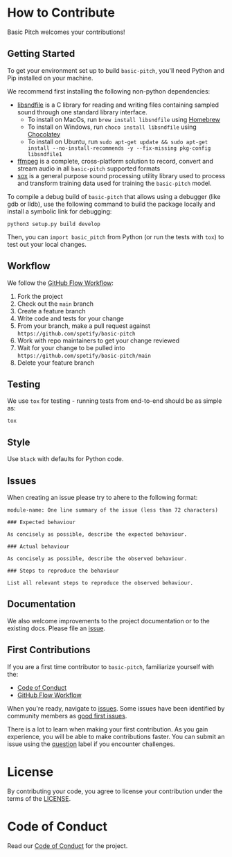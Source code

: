 # How to Contribute

Basic Pitch welcomes your contributions!

## Getting Started

To get your environment set up to build `basic-pitch`, you'll need Python and Pip installed on your machine.

We recommend first installing the following non-python dependencies:

- [libsndfile](http://libsndfile.github.io/libsndfile/) is a C library for reading and writing files containing sampled sound through one standard library interface.
    - To install on MacOs, run `brew install libsndfile` using [Homebrew](https://brew.sh/)
    - To install on Windows, run `choco install libsndfile` using [Chocolatey](https://chocolatey.org/)
    - To install on Ubuntu, run `sudo apt-get update && sudo apt-get install --no-install-recommends -y --fix-missing pkg-config libsndfile1`
- [ffmpeg](https://ffmpeg.org/) is a complete, cross-platform solution to record, convert and stream audio in all `basic-pitch` supported formats
- [sox](https://sourceforge.net/projects/sox/) is a general purpose sound processing utility library used to process and transform training data used for training the `basic-pitch` model. 

To compile a debug build of `basic-pitch` that allows using a debugger (like gdb or lldb), use the following command to build the package locally and install a symbolic link for debugging:
```shell
python3 setup.py build develop
```

Then, you can `import basic_pitch` from Python (or run the tests with `tox`) to test out your local changes.

## Workflow

We follow the [GitHub Flow Workflow](https://guides.github.com/introduction/flow/):

1.  Fork the project
1.  Check out the `main` branch
1.  Create a feature branch
1.  Write code and tests for your change
1.  From your branch, make a pull request against `https://github.com/spotify/basic-pitch`
1.  Work with repo maintainers to get your change reviewed
1.  Wait for your change to be pulled into `https://github.com/spotify/basic-pitch/main`
1.  Delete your feature branch

## Testing

We use `tox` for testing - running tests from end-to-end should be as simple as:

```
tox
```

## Style

Use `black` with defaults for Python code.

## Issues

When creating an issue please try to ahere to the following format:

    module-name: One line summary of the issue (less than 72 characters)

    ### Expected behaviour

    As concisely as possible, describe the expected behaviour.

    ### Actual behaviour

    As concisely as possible, describe the observed behaviour.

    ### Steps to reproduce the behaviour

    List all relevant steps to reproduce the observed behaviour.

## Documentation

We also welcome improvements to the project documentation or to the existing
docs. Please file an [issue](https://github.com/spotify/basic-pitch/issues/new).

## First Contributions

If you are a first time contributor to `basic-pitch`, familiarize yourself with the:
* [Code of Conduct](CODE_OF_CONDUCT.md)
* [GitHub Flow Workflow](https://guides.github.com/introduction/flow/)
<!-- * Issue and pull request style guides -->

When you're ready, navigate to [issues](https://github.com/spotify/basic-pitch/issues/new). Some issues have been identified by community members as [good first issues](https://github.com/spotify/basic-pitch/labels/good%20first%20issue).

There is a lot to learn when making your first contribution. As you gain experience, you will be able to make contributions faster. You can submit an issue using the [question](https://github.com/spotify/basic-pitch/labels/question) label if you encounter challenges.

# License

By contributing your code, you agree to license your contribution under the
terms of the [LICENSE](https://github.com/spotify/basic-pitch/blob/main/LICENSE).

# Code of Conduct

Read our [Code of Conduct](CODE_OF_CONDUCT.md) for the project.

